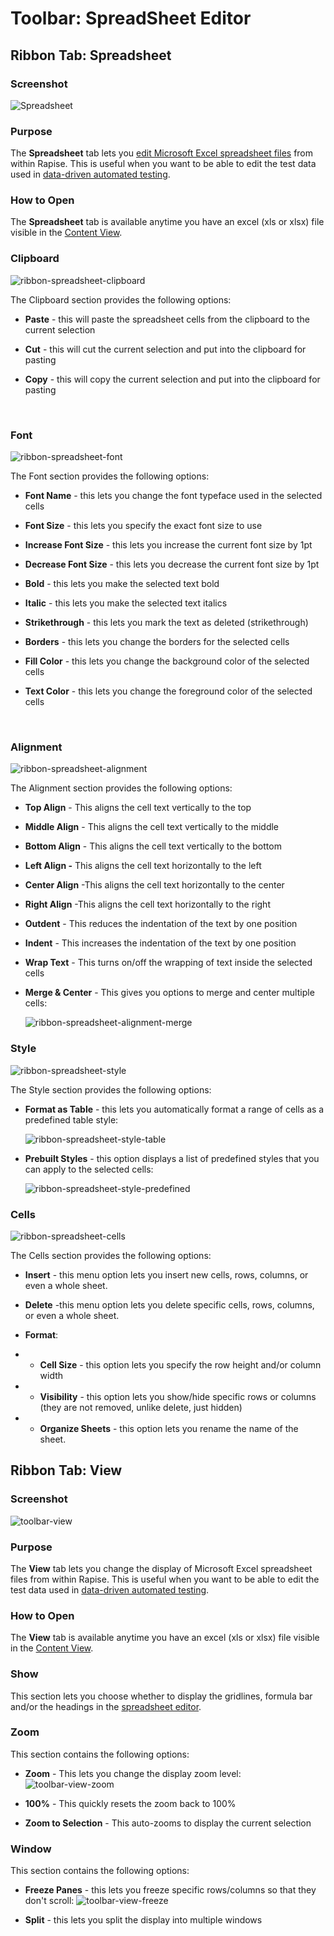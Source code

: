 # Toolbar: SpreadSheet Editor
## Ribbon Tab: Spreadsheet

### Screenshot

![Spreadsheet](./img/toolbar_spreadsheet1.png)


### Purpose

The **Spreadsheet** tab lets you [edit Microsoft Excel spreadsheet files](spreadsheet_editor.md) from within Rapise. This is useful when you want to be able to edit the test data used in [data-driven automated testing](data_driven_testing.md).

### How to Open

The **Spreadsheet** tab is available anytime you have an excel (xls or xlsx) file visible in the [Content View](content_view.md).


### Clipboard

![ribbon-spreadsheet-clipboard](./img/toolbar_spreadsheet3.png)
 

The Clipboard section provides the following options:

* **Paste** - this will paste the spreadsheet cells from the clipboard to the current selection

* **Cut** - this will cut the current selection and put into the clipboard for pasting

* **Copy** - this will copy the current selection and put into the clipboard for pasting

 

### Font

![ribbon-spreadsheet-font](./img/toolbar_spreadsheet4.png)

The Font section provides the following options:

* **Font Name** - this lets you change the font typeface used in the
selected cells

* **Font Size** - this lets you specify the exact font size to use

* **Increase Font Size** - this lets you increase the current font size by 1pt

* **Decrease Font Size** - this lets you decrease the current font size by 1pt

* **Bold** - this lets you make the selected text bold

* **Italic** - this lets you make the selected text italics

* **Strikethrough** - this lets you mark the text as deleted
(strikethrough)

* **Borders** - this lets you change the borders for the selected cells

* **Fill Color** - this lets you change the background color of the selected cells

* **Text Color** - this lets you change the foreground color of the selected cells

 

### Alignment

![ribbon-spreadsheet-alignment](./img/toolbar_spreadsheet5.png)

The Alignment section provides the following options:

* **Top Align** - This aligns the cell text vertically to the top

* **Middle Align** - This aligns the cell text vertically to the middle

* **Bottom Align** - This aligns the cell text vertically to the bottom

* **Left Align -** This aligns the cell text horizontally to the left

* **Center Align** -This aligns the cell text horizontally to the center

* **Right Align** -This aligns the cell text horizontally to the right

* **Outdent** - This reduces the indentation of the text by one position

* **Indent** - This increases the indentation of the text by one position

* **Wrap Text** - This turns on/off the wrapping of text inside the selected cells

* **Merge & Center** - This gives you options to merge and center multiple cells:

    ![ribbon-spreadsheet-alignment-merge](./img/toolbar_spreadsheet6.png)

### Style

![ribbon-spreadsheet-style](./img/toolbar_spreadsheet7.png)

The Style section provides the following options:

* **Format as Table** - this lets you automatically format a range of cells as a predefined table style:

    ![ribbon-spreadsheet-style-table](./img/toolbar_spreadsheet8.png)

* **Prebuilt Styles** - this option displays a list of predefined styles that you can apply to the selected cells:

    ![ribbon-spreadsheet-style-predefined](./img/toolbar_spreadsheet9.png)

### Cells

![ribbon-spreadsheet-cells](./img/toolbar_spreadsheet10.png)

The Cells section provides the following options:

* **Insert** - this menu option lets you insert new cells, rows, columns, or even a whole sheet.

* **Delete** -this menu option lets you delete specific cells, rows, columns, or even a whole sheet.

* **Format**:

* * **Cell Size** - this option lets you specify the row height and/or column width

* * **Visibility** - this option lets you show/hide specific rows or columns (they are not removed, unlike delete, just hidden)

* * **Organize Sheets** - this option lets you rename the name of the sheet.

## Ribbon Tab: View

### Screenshot

![toolbar-view](./img/toolbar_view1.png)

### Purpose

The **View** tab lets you change the display of Microsoft Excel spreadsheet files from within Rapise. This is useful when you want to be able to edit the test data used in [data-driven automated testing](data_driven_testing.md).

### How to Open

The **View** tab is available anytime you have an excel (xls or xlsx) file visible in the [Content View](content_view.md).

### Show
This section lets you choose whether to display the gridlines, formula bar and/or the headings in the [spreadsheet editor](spreadsheet_editor.md).

### Zoom
This section contains the following options:
*   **Zoom** - This lets you change the display zoom level:
![toolbar-view-zoom](./img/toolbar_view2.png)

*   **100%** - This quickly resets the zoom back to 100%
*   **Zoom to Selection** - This auto-zooms to display the current selection

### Window
This section contains the following options:
*   **Freeze Panes** - this lets you freeze specific rows/columns so that they don't scroll:
![toolbar-view-freeze](./img/toolbar_view3.png)

*   **Split** - this lets you split the display into multiple windows
